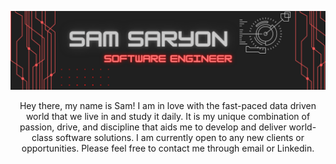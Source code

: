 ![alt text](https://github.com/ssaryonjr/ssaryonjr/blob/main/Github%20Cover.png?raw=true "Logo Title Text 1")


<p align="center">
    Hey there, my name is Sam! I am in love with the fast-paced data driven world that we live in and study it daily. It is my unique combination of passion, drive, and discipline that aids me to develop and deliver world-class software solutions. I am currently open to any new clients or opportunities. Please feel free to contact me through email or Linkedin.
</p>
